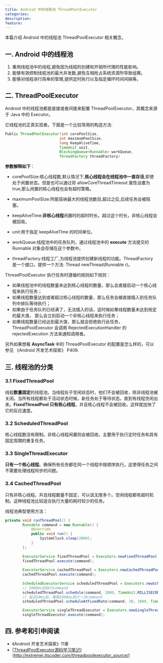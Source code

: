 ```yaml
---
title: Android 中的线程池 ThreadPoolExecutor
categories:
description:
feature:
---
```


本篇介绍 Android 中的线程池 ThreadPoolExecutor 相关概念。

<!--more-->

## 一. Android 中的线程池

1. 重用线程池中的线程,避免因为线程的创建和开销所代理的性能影响。
2. 能够有效控制线程池的最大并发数,避免互相抢占系统资源所导致组赛。
3. 能够对线程进行简单的管理,提供定时执行以及指定循环时间间隔等。

## 二. ThreadPoolExecutor 

Android 中的线程池都是直接或者间接来配置 ThreadPoolExecutor，其概念来源于 Java 中的 Executor。

它线程池的正真实现者。下面是一个比较常用的构造方法:

```java
Public ThreadPoolExecutor(int corePoolSize,
                         int maximumPoolSize,
                         long KeepAliveTime,
                         TimeUnit unit,
                         BlockingQueue<Runnable> workQueue,
                         ThreadFactory threadFactory)
```

**参数解释如下**：

* corePoolSize:核心线程数,默认情况下,**核心线程会在线程池中一直存活**,即使处于闲置状态。但是也可以通过将 allowCoreThreadTimeout 属性设置为 true,那么闲置的核心线程也会有超时策略。


* maximumPoolSize:所能容纳最大的线程池数目,超过之后,后续任务会被阻塞。


* keepAliveTime:**非核心线程**闲置时的超时时长。超过这个时长，非核心线程会被回收。


* unit:用于指定 keepAliveTIme 的时间单位。


* workQueue:线程池中的任务队列，通过线程池中的 **execute** 方法提交的 Runnable 对象会存储在这个参数中。


* threadFactory:线程工厂,为线程池提供创建新线程的功能。ThreadFactory 是一个接口，提供一个方法: Thread newThread(Runnable r)。

ThreadPoolExecutor 执行任务时遵循的规则如下规则：

* 如果线程池中的线程数量未达到核心线程的数量，那么会直接启动一个核心线程来执行任务；
* 如果线程数量达到或者超过核心线程的数量，那么任务会被直接插入到任务队列中排队等待执行；
* 如果由于任务队列已经满了，无法插入的话，这时候如果线程数量未达到规定的最大值， 那么会立刻启动一个非核心线程来执行任务；
* 如果线程数量已经达到最大值，那么就会拒绝执行此任务，ThreadPoolExecutor 会调用 RejectedExecutionHandler 的 rejectedExecution 方法来通知调用者。

另外如果想看 **AsyncTask** 中的 ThreadPoolExecutor 的配置是怎么样的，可以参见 《Android 开发艺术探索》 P409.

## 三. 线程池的分类

### 3.1 FixedThreadPool

线程**数量固定**的线程池。当线程处于空闲状态时，他们不会被回收，除非线程池被关闭。当所有线程都处于活动状态时候，新任务处于等待状态。直到有线程空闲出来。**FixedThreadPool 只有核心线程**，并且核心线程不会被回收。这样就加快了它的反应速度。

### 3.2 ScheduledThreadPool

核心线程数没有限制。非核心线程闲置则会被回收。主要用于执行定时任务和具有固定周期的重复任务。

### 3.3 SingleThreadExecutor

**只有一个核心线程**。确保所有任务都在同一个线程中按顺序执行。这使得任务之间不需要处理线程同步的问题。

### 3.4 CachedThreadPool

只有非核心线程。并且线程数量不固定，可以说无限多个。空闲线程都有超时机制。这种线程池比较适合执行大量的耗时较少的任务。

线程池典型使用方法：

``` java
private void runThreadPool() {
        Runnable command = new Runnable() {
            @Override
            public void run() {
                SystemClock.sleep(2000);
            }
        };
		
        ExecutorService fixedThreadPool = Executors.newFixedThreadPool(4);
        fixedThreadPool.execute(command);
        
        ExecutorService cachedThreadPool = Executors.newCachedThreadPool();
        cachedThreadPool.execute(command);
        
        ScheduledExecutorService scheduledThreadPool = Executors.newScheduledThreadPool(4);
        // 2000ms后执行command
        scheduledThreadPool.schedule(command, 2000, TimeUnit.MILLISECONDS);
        // 延迟10ms后，每隔1000ms执行一次command
        scheduledThreadPool.scheduleAtFixedRate(command, 10, 1000, TimeUnit.MILLISECONDS);

        ExecutorService singleThreadExecutor = Executors.newSingleThreadExecutor();
        singleThreadExecutor.execute(command);
```



## 四. 参考和引申阅读

* 《Android 开发艺术探索》11章
* [[ThreadPoolExecutor源码学习笔记](http://extremej.itscoder.com/threadpoolexecutor_source/)](http://extremej.itscoder.com/threadpoolexecutor_source/)

